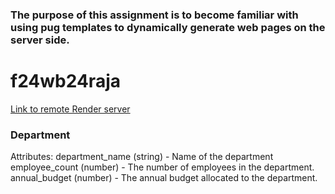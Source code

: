 ### The purpose of this assignment is to become familiar with using pug templates to dynamically generate web pages on the server side.

# f24wb24raja

[Link to remote Render server](https://s24wb24raja.onrender.com)

### Department

Attributes:
 department_name (string) - Name of the department
 employee_count (number) - The number of employees in the department.
 annual_budget (number) - The annual budget allocated to the department.
